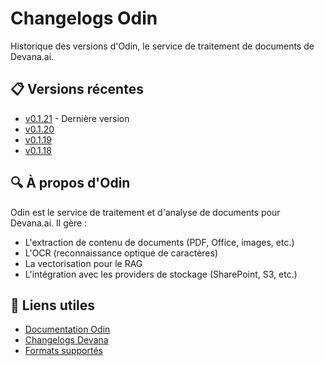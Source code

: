 # Changelogs Odin

Historique des versions d'Odin, le service de traitement de documents de Devana.ai.

## 📋 Versions récentes

- [v0.1.21](./v0.1.21.md) - Dernière version
- [v0.1.20](./v0.1.20.md)
- [v0.1.19](./v0.1.19.md)
- [v0.1.18](./v0.1.18.md)

## 🔍 À propos d'Odin

Odin est le service de traitement et d'analyse de documents pour Devana.ai. Il gère :
- L'extraction de contenu de documents (PDF, Office, images, etc.)
- L'OCR (reconnaissance optique de caractères)
- La vectorisation pour le RAG
- L'intégration avec les providers de stockage (SharePoint, S3, etc.)

## 🔗 Liens utiles

- [Documentation Odin](../../deployment/services/odin.md)
- [Changelogs Devana](../devana/README.md)
- [Formats supportés](../../docs/supported-formats.md)